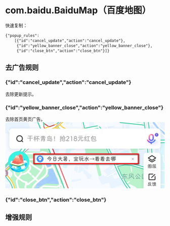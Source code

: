 # com.baidu.BaiduMap（百度地图）

快速复制：
```
{"popup_rules":
    [{"id":"cancel_update","action":"cancel_update"},
     {"id":"yellow_banner_close","action":"yellow_banner_close"},
     {"id":"close_btn","action":"close_btn"}]}
```

## 去广告规则

### {"id":"cancel_update","action":"cancel_update"}
去除更新提示。

### {"id":"yellow_banner_close","action":"yellow_banner_close"}
去除首页黄页广告。
![](./assets/yellow_banner_close.jpg)

### {"id":"close_btn","action":"close_btn"}

## 增强规则